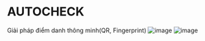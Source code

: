 # AUTOCHECK
Giải pháp điểm danh thông minh(QR, Fingerprint)
![image](https://github.com/nyattonguyen/autocheck/assets/99775345/5bd2403f-f613-443e-8e95-ebe4e34d7266)
![image](https://github.com/nyattonguyen/autocheck/assets/99775345/56947c87-3661-4293-aff4-59b68a632ac0)
